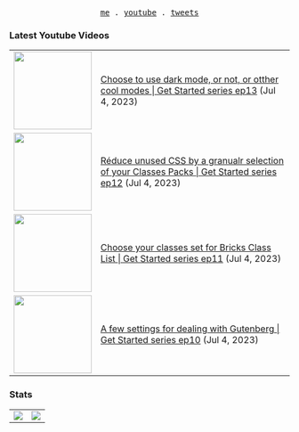 <p align="center">
  <samp>
    <a href="https://cedricbontems.fr">me</a> .
    <a href="https://youtube.com/@oxyprops">youtube</a> .
    <a href="https://twitter.com/cbontems">tweets</a>
  </samp>
</p>

### Latest Youtube Videos
<table>
<!-- YOUTUBE-VIDEOS-LIST:START --><tr><td><a href="https://www.youtube.com/watch?v=Jfg1OKoI3wI"><img width="140px" src="https://i.ytimg.com/vi/Jfg1OKoI3wI/mqdefault.jpg"></a></td>
<td><a href="https://www.youtube.com/watch?v=Jfg1OKoI3wI">Choose to use dark mode, or not, or otther cool modes | Get Started series ep13</a> (Jul 4, 2023)<br/></td></tr>
<tr><td><a href="https://www.youtube.com/watch?v=nwfU9eCPd2I"><img width="140px" src="https://i.ytimg.com/vi/nwfU9eCPd2I/mqdefault.jpg"></a></td>
<td><a href="https://www.youtube.com/watch?v=nwfU9eCPd2I">Réduce unused CSS by a granualr selection of your Classes Packs | Get Started series ep12</a> (Jul 4, 2023)<br/></td></tr>
<tr><td><a href="https://www.youtube.com/watch?v=dz8FqVvNpAQ"><img width="140px" src="https://i.ytimg.com/vi/dz8FqVvNpAQ/mqdefault.jpg"></a></td>
<td><a href="https://www.youtube.com/watch?v=dz8FqVvNpAQ">Choose your classes set for Bricks Class List | Get Started series ep11</a> (Jul 4, 2023)<br/></td></tr>
<tr><td><a href="https://www.youtube.com/watch?v=uE-PknQLm8Y"><img width="140px" src="https://i.ytimg.com/vi/uE-PknQLm8Y/mqdefault.jpg"></a></td>
<td><a href="https://www.youtube.com/watch?v=uE-PknQLm8Y">A few settings for dealing with Gutenberg | Get Started series ep10</a> (Jul 4, 2023)<br/></td></tr>
<!-- YOUTUBE-VIDEOS-LIST:END -->
</table>

### Stats
<table>
  <tr>
    <td>
      <img src="https://github-readme-stats.vercel.app/api?username=cbontems&show_icons=true&theme=transparent&hide_border=true" />
    </td>
    <td>
      <img src="https://github-readme-stats.vercel.app/api/top-langs/?username=cbontems&layout=compact&theme=transparent&hide_border=true" />
    </td>
  </tr>
</table>
